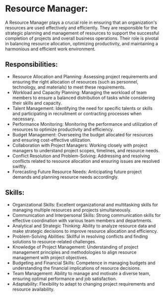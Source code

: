 # Resource Manager:
A Resource Manager plays a crucial role in ensuring that an organization's resources are used effectively and efficiently. They are responsible for the strategic planning and management of resources to support the successful completion of projects and overall business operations. Their role is pivotal in balancing resource allocation, optimizing productivity, and maintaining a harmonious and efficient work environment.

## Responsibilities:
- Resource Allocation and Planning: Assessing project requirements and ensuring the right allocation of resources (such as personnel, technology, and materials) to meet these requirements.
- Workload and Capacity Planning: Managing the workload of team members to ensure a balanced distribution of tasks while considering their skills and capacity.
- Talent Management: Identifying the need for specific talents or skills and participating in recruitment or contracting processes when necessary.
- Performance Monitoring: Monitoring the performance and utilization of resources to optimize productivity and efficiency.
- Budget Management: Overseeing the budget allocated for resources and ensuring cost-effective utilization.
- Collaboration with Project Managers: Working closely with project managers to understand project scopes, timelines, and resource needs.
- Conflict Resolution and Problem-Solving: Addressing and resolving conflicts related to resource allocation and ensuring issues are resolved swiftly.
- Forecasting Future Resource Needs: Anticipating future project demands and planning resource needs accordingly.

## Skills:
- Organizational Skills: Excellent organizational and multitasking skills for managing multiple resources and projects simultaneously.
- Communication and Interpersonal Skills: Strong communication skills for effective coordination with various team members and departments.
- Analytical and Strategic Thinking: Ability to analyze resource data and make strategic decisions to improve resource allocation and efficiency.
- Problem-Solving Abilities: Skillful in resolving conflicts and finding solutions to resource-related challenges.
- Knowledge of Project Management: Understanding of project management principles and methodologies to align resource management with project objectives.
- Budgeting and Financial Skills: Competence in managing budgets and understanding the financial implications of resource decisions.
- Team Management: Ability to manage and motivate a diverse team, ensuring optimal performance and job satisfaction.
- Adaptability: Flexibility to adapt to changing project requirements and resource availability.

